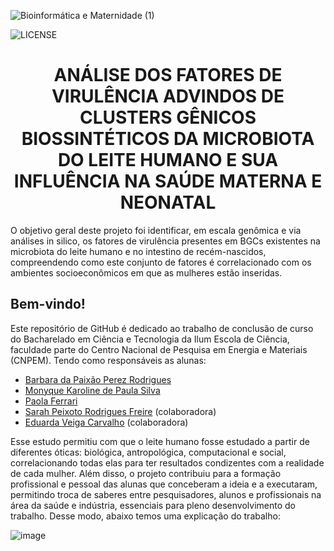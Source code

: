 

![Bioinformática e Maternidade (1)](https://github.com/user-attachments/assets/faca3d80-24ec-4d41-85aa-c41c85975528)


![LICENSE](https://img.shields.io/badge/LICENSE-GNU%20General%20Public%20License%20v3.0-red) 

<h1 align="center"> ANÁLISE DOS FATORES DE VIRULÊNCIA ADVINDOS DE CLUSTERS GÊNICOS BIOSSINTÉTICOS DA MICROBIOTA DO LEITE HUMANO E SUA INFLUÊNCIA NA SAÚDE MATERNA E NEONATAL </h1>

O objetivo geral deste projeto foi identificar, em escala genômica e via análises in silico, os fatores de virulência presentes em BGCs existentes na microbiota do leite humano e no intestino de recém-nascidos, compreendendo como este conjunto de fatores é correlacionado com os ambientes socioeconômicos em que as mulheres estão inseridas.
## Bem-vindo!

Este repositório de GitHub é dedicado ao trabalho de conclusão de curso do Bacharelado em Ciência e Tecnologia da Ilum Escola de Ciência, faculdade parte do Centro Nacional de Pesquisa em Energia e Materiais (CNPEM). Tendo como responsáveis as alunas:




- [Barbara da Paixão Perez Rodrigues](https://github.com/barbaraperez)
- [Monyque Karoline de Paula Silva](https://github.com/monocas)
- [Paola Ferrari](https://github.com/palolaferrari)
- [Sarah Peixoto Rodrigues Freire](https://github.com/Sarah-Freire) (colaboradora)
- [Eduarda Veiga Carvalho](https://github.com/veigaeduarda) (colaboradora)

Esse estudo permitiu com que o leite humano fosse estudado a partir de diferentes óticas: biológica, antropológica, computacional e social, correlacionando todas elas para ter resultados condizentes com a realidade de cada mulher. Além disso, o projeto contribuiu para a formação profissional e pessoal das alunas que conceberam a ideia e a executaram, permitindo troca de saberes entre pesquisadores, alunos e profissionais na área da saúde e indústria, essenciais para pleno desenvolvimento do trabalho.
 Desse modo, abaixo temos uma explicação do trabalho:

![image](https://github.com/user-attachments/assets/d9436792-0e52-49b6-8579-a902cbd9e27e)





